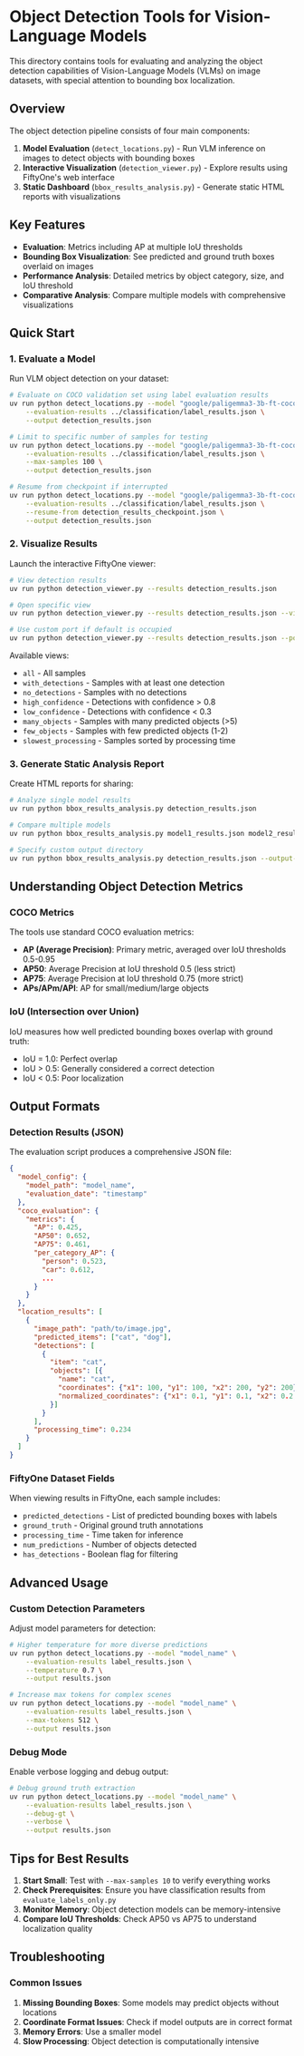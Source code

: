 # Object Detection Tools for Vision-Language Models

This directory contains tools for evaluating and analyzing the object detection capabilities of Vision-Language Models (VLMs) on image datasets, with special attention to bounding box localization.

## Overview

The object detection pipeline consists of four main components:

1. **Model Evaluation** (`detect_locations.py`) - Run VLM inference on images to detect objects with bounding boxes
2. **Interactive Visualization** (`detection_viewer.py`) - Explore results using FiftyOne's web interface
3. **Static Dashboard** (`bbox_results_analysis.py`) - Generate static HTML reports with visualizations

## Key Features

- **Evaluation**: Metrics including AP at multiple IoU thresholds
- **Bounding Box Visualization**: See predicted and ground truth boxes overlaid on images
- **Performance Analysis**: Detailed metrics by object category, size, and IoU threshold
- **Comparative Analysis**: Compare multiple models with comprehensive visualizations

## Quick Start

### 1. Evaluate a Model

Run VLM object detection on your dataset:

```bash
# Evaluate on COCO validation set using label evaluation results
uv run python detect_locations.py --model "google/paligemma3-3b-ft-cococap-896" \
    --evaluation-results ../classification/label_results.json \
    --output detection_results.json

# Limit to specific number of samples for testing
uv run python detect_locations.py --model "google/paligemma3-3b-ft-cococap-896" \
    --evaluation-results ../classification/label_results.json \
    --max-samples 100 \
    --output detection_results.json

# Resume from checkpoint if interrupted
uv run python detect_locations.py --model "google/paligemma3-3b-ft-cococap-896" \
    --evaluation-results ../classification/label_results.json \
    --resume-from detection_results_checkpoint.json \
    --output detection_results.json
```

### 2. Visualize Results

Launch the interactive FiftyOne viewer:

```bash
# View detection results
uv run python detection_viewer.py --results detection_results.json

# Open specific view
uv run python detection_viewer.py --results detection_results.json --view high_confidence

# Use custom port if default is occupied
uv run python detection_viewer.py --results detection_results.json --port 5152
```

Available views:
- `all` - All samples
- `with_detections` - Samples with at least one detection
- `no_detections` - Samples with no detections
- `high_confidence` - Detections with confidence > 0.8
- `low_confidence` - Detections with confidence < 0.3
- `many_objects` - Samples with many predicted objects (>5)
- `few_objects` - Samples with few predicted objects (1-2)
- `slowest_processing` - Samples sorted by processing time

### 3. Generate Static Analysis Report

Create HTML reports for sharing:

```bash
# Analyze single model results
uv run python bbox_results_analysis.py detection_results.json

# Compare multiple models
uv run python bbox_results_analysis.py model1_results.json model2_results.json model3_results.json

# Specify custom output directory
uv run python bbox_results_analysis.py detection_results.json --output-dir my_analysis
```

## Understanding Object Detection Metrics

### COCO Metrics

The tools use standard COCO evaluation metrics:

- **AP (Average Precision)**: Primary metric, averaged over IoU thresholds 0.5-0.95
- **AP50**: Average Precision at IoU threshold 0.5 (less strict)
- **AP75**: Average Precision at IoU threshold 0.75 (more strict)
- **APs/APm/APl**: AP for small/medium/large objects

### IoU (Intersection over Union)

IoU measures how well predicted bounding boxes overlap with ground truth:
- IoU = 1.0: Perfect overlap
- IoU > 0.5: Generally considered a correct detection
- IoU < 0.5: Poor localization

## Output Formats

### Detection Results (JSON)

The evaluation script produces a comprehensive JSON file:

```json
{
  "model_config": {
    "model_path": "model_name",
    "evaluation_date": "timestamp"
  },
  "coco_evaluation": {
    "metrics": {
      "AP": 0.425,
      "AP50": 0.652,
      "AP75": 0.461,
      "per_category_AP": {
        "person": 0.523,
        "car": 0.612,
        ...
      }
    }
  },
  "location_results": [
    {
      "image_path": "path/to/image.jpg",
      "predicted_items": ["cat", "dog"],
      "detections": [
        {
          "item": "cat",
          "objects": [{
            "name": "cat",
            "coordinates": {"x1": 100, "y1": 100, "x2": 200, "y2": 200},
            "normalized_coordinates": {"x1": 0.1, "y1": 0.1, "x2": 0.2, "y2": 0.2}
          }]
        }
      ],
      "processing_time": 0.234
    }
  ]
}
```

### FiftyOne Dataset Fields

When viewing results in FiftyOne, each sample includes:

- `predicted_detections` - List of predicted bounding boxes with labels
- `ground_truth` - Original ground truth annotations
- `processing_time` - Time taken for inference
- `num_predictions` - Number of objects detected
- `has_detections` - Boolean flag for filtering

## Advanced Usage

### Custom Detection Parameters

Adjust model parameters for detection:

```bash
# Higher temperature for more diverse predictions
uv run python detect_locations.py --model "model_name" \
    --evaluation-results label_results.json \
    --temperature 0.7 \
    --output results.json

# Increase max tokens for complex scenes
uv run python detect_locations.py --model "model_name" \
    --evaluation-results label_results.json \
    --max-tokens 512 \
    --output results.json
```

### Debug Mode

Enable verbose logging and debug output:

```bash
# Debug ground truth extraction
uv run python detect_locations.py --model "model_name" \
    --evaluation-results label_results.json \
    --debug-gt \
    --verbose \
    --output results.json
```

## Tips for Best Results

1. **Start Small**: Test with `--max-samples 10` to verify everything works
2. **Check Prerequisites**: Ensure you have classification results from `evaluate_labels_only.py`
3. **Monitor Memory**: Object detection models can be memory-intensive
4. **Compare IoU Thresholds**: Check AP50 vs AP75 to understand localization quality

## Troubleshooting

### Common Issues

1. **Missing Bounding Boxes**: Some models may predict objects without locations
2. **Coordinate Format Issues**: Check if model outputs are in correct format
3. **Memory Errors**: Use a smaller model
4. **Slow Processing**: Object detection is computationally intensive
